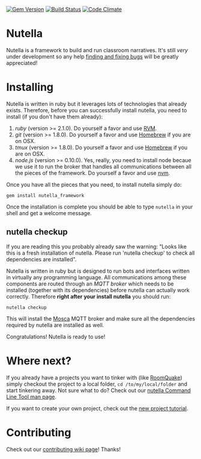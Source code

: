 
[![Gem Version](https://badge.fury.io/rb/nutella_framework.svg)](http://badge.fury.io/rb/nutella_framework) 
[![Build Status](https://travis-ci.org/nutella-framework/nutella_framework.svg?branch=master)](https://travis-ci.org/nutella-framework/nutella_framework)
[![Code Climate](https://codeclimate.com/github/nutella-framework/nutella_framework/badges/gpa.svg)](https://codeclimate.com/github/nutella-framework/nutella_framework)

# Nutella 
Nutella is a framework to build and run classroom narratives. It's still _very_ under development so any help [finding and fixing bugs](https://github.com/nutella-framework/nutella_framework/issues) will be greatly appreciated!

# Installing
Nutella is written in ruby but it leverages lots of technologies that already exists. Therefore, before you can successfully install nutella, you need to install (if you don't have them already):

1. _ruby_ (version >= 2.1.0). Do yourself a favor and use [RVM](https://rvm.io/rvm/install).
1. _git_ (version >= 1.8.0). Do yourself a favor and use [Homebrew](http://brew.sh/) if you are on OSX.
1. _tmux_ (version >= 1.8.0). Do yourself a favor and use [Homebrew](http://brew.sh/) if you are on OSX.
1. _node.js_ (version >= 0.10.0). Yes, really, you need to install node becaue we use it to run the broker that handles all communications between all the pieces of the framework. Do yourself a favor and use [nvm](https://github.com/creationix/nvm).

Once you have all the pieces that you need, to install nutella simply do:
```
gem install nutella_framework
```
Once the installation is complete you should be able to type `nutella` in your shell and get a welcome message. 

## nutella checkup
If you are reading this you probably already saw the warning: "Looks like this is a fresh installation of nutella. Please run 'nutella checkup' to check all dependencies are installed".

Nutella is written in ruby but is designed to run bots and interfaces written in virtually any programming language. All communications among these components are routed through an _MQTT broker_ which needs to be installed (together with its dependencies) before nutella can actually work correctly. Therefore **right after your install nutella** you should run: 
```
nutella checkup
```
This will install the [Mosca](http://www.mosca.io/) MQTT broker and make sure all the dependencies required by nutella are installed as well.

Congratulations! Nutella is ready to use!


# Where next?
If you already have a projects you want to tinker with (like [RoomQuake](https://github.com/ltg-uic/roomquake)) simply checkout the project to a local folder, `cd /to/my/local/folder` and start tinkering away. Not sure what to do? Check out our [nutella Command Line Tool man page](https://github.com/nutella-framework/nutella_framework/wiki/Nutella-Command-Line-Interface).

If you want to create your own project, check out the [new project tutorial](https://github.com/nutella-framework/nutella_framework/wiki/New-project-tutorial).


# Contributing
Check out our [contributing wiki page](https://github.com/nutella-framework/nutella_framework/wiki/Contributing)! Thanks!
